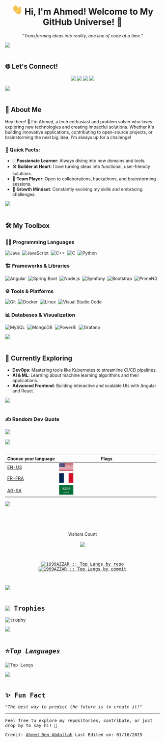 <!-- 

![banner](https://github.com/Ahmedbenabdallah29435/Ahmedbenabdallah29435/blob/main/banner.png)
-->
<h1 align="center"><img alt="wave" src="https://raw.githubusercontent.com/Elchedli/Elchedli/main/Hi.gif" width="35"> Hi, I'm Ahmed! Welcome to My GitHub Universe! 🌌</h1>

<p align="center">
  <em>“Transforming ideas into reality, one line of code at a time.”</em>
</p>

<img src="https://user-images.githubusercontent.com/73097560/115834477-dbab4500-a447-11eb-908a-139a6edaec5c.gif"><br><br>
## 🌐 Let's Connect!


<p align="center">
<a href="https://www.linkedin.com/in/benabdallah-ahmed-928199215/"><img src="https://img.shields.io/badge/-LinkedIn-0077B5?style=flat&logo=LinkedIn&logoColor=white"/></a>
<a href="https://ahmed-ben-abdallah-portfolio.github.io/"><img src="https://img.shields.io/badge/-ahmedbenabdallahportfolio-3423A6?style=flat&logo=Google-Chrome&logoColor=white"/></a>
<a href="mailto:benabdallah.ahmed@esprit.com"><img src="https://img.shields.io/badge/-benabdallah.ahmed@esprit.tn-D14836?style=flat&logo=Gmail&logoColor=white"/></a>
<a href="https://medium.com/@benabdallah.ahmed"><img src="https://img.shields.io/badge/-@Ahmed.Ben.Abdallah-1877F2?style=flat&logo=Medium&logoColor=white"/></a>
</p>

<img src="https://user-images.githubusercontent.com/73097560/115834477-dbab4500-a447-11eb-908a-139a6edaec5c.gif"><br><br>

## 🌟 About Me

Hey there! 👋 I'm Ahmed, a tech enthusiast and problem solver who loves exploring new technologies and creating impactful solutions. Whether it's building innovative applications, contributing to open-source projects, or brainstorming the next big idea, I'm always up for a challenge! 
### 👀 Quick Facts:
- 💡 **Passionate Learner**: Always diving into new domains and tools.
- 🛠️ **Builder at Heart**: I love turning ideas into functional, user-friendly solutions.
- 🤝 **Team Player**: Open to collaborations, hackathons, and brainstorming sessions.
- 🌱 **Growth Mindset**: Constantly evolving my skills and embracing challenges.

<img src="https://user-images.githubusercontent.com/73097560/115834477-dbab4500-a447-11eb-908a-139a6edaec5c.gif"><br><br>


## 🛠️ My Toolbox

### 👨‍💻 Programming Languages
![Java](https://img.shields.io/badge/-Java-05122A?style=flat&logo=java)&nbsp;
![JavaScript](https://img.shields.io/badge/-JavaScript-05122A?style=flat&logo=javascript)&nbsp;
![C++](https://img.shields.io/badge/-C++-05122A?style=flat&logo=c%2B%2B)&nbsp;
![C](https://img.shields.io/badge/-C-05122A?style=flat&logo=c)&nbsp;
![Python](https://img.shields.io/badge/-Python-05122A?style=flat&logo=python)&nbsp;

### 🏗️ Frameworks & Libraries
![Angular](https://img.shields.io/badge/-Angular-05122A?style=flat&logo=angular)&nbsp;
![Spring Boot](https://img.shields.io/badge/-Spring%20Boot-05122A?style=flat&logo=spring)&nbsp;
![Node.js](https://img.shields.io/badge/-Node.js-05122A?style=flat&logo=node.js)&nbsp;
![Symfony](https://img.shields.io/badge/-Symfony-05122A?style=flat&logo=symfony)&nbsp;
![Bootstrap](https://img.shields.io/badge/-Bootstrap-05122A?style=flat&logo=bootstrap)&nbsp;
![PrimeNG](https://img.shields.io/badge/-PrimeNG-05122A?style=flat&logo=PrimeNG)&nbsp;

### ⚙️ Tools & Platforms
![Git](https://img.shields.io/badge/-Git-05122A?style=flat&logo=git)&nbsp;
![Docker](https://img.shields.io/badge/-Docker-05122A?style=flat&logo=docker)&nbsp;
![Linux](https://img.shields.io/badge/-Linux-05122A?style=flat&logo=linux)&nbsp;
![Visual Studio Code](https://img.shields.io/badge/-VS%20Code-05122A?style=flat&logo=visual-studio-code)&nbsp;

### 📊 Databases & Visualization
![MySQL](https://img.shields.io/badge/-MySQL-05122A?style=flat&logo=mysql)&nbsp;
![MongoDB](https://img.shields.io/badge/-MongoDB-05122A?style=flat&logo=mongodb)&nbsp;
![PowerBI](https://img.shields.io/badge/-Power%20BI-05122A?style=flat&logo=Powerbi)&nbsp;
![Grafana](https://img.shields.io/badge/-Grafana-05122A?style=flat&logo=Grafana)&nbsp;

<img src="https://user-images.githubusercontent.com/73097560/115834477-dbab4500-a447-11eb-908a-139a6edaec5c.gif"><br><br>


## 🌱 Currently Exploring

- **DevOps**: Mastering tools like Kubernetes to streamline CI/CD pipelines.
- **AI & ML**: Learning about machine learning algorithms and their applications.
- **Advanced Frontend**: Building interactive and scalable UIs with Angular and React.

<img src="https://user-images.githubusercontent.com/73097560/115834477-dbab4500-a447-11eb-908a-139a6edaec5c.gif"><br><br>


### ✍️ Random Dev Quote

![](https://quotes-github-readme.vercel.app/api?type=horizontal&theme=radical)



<img src="https://user-images.githubusercontent.com/73097560/115834477-dbab4500-a447-11eb-908a-139a6edaec5c.gif"><br><br>
<div align="center" >

| Choose your language         | Flags                                                                                                              |
| -------------------------- | ---------------------------------------------------------------------------------------------------------------------- |
| [EN-US](./README.md)       | <img width="15%" alt="Node4Devs Logo" title="United States Flag (USA)" src="./assets/images/flags/USA.png" /> |
| [FR-FRA](./README-FR-FRA.md) | <img width="15%" alt="Node4Devs Logo" title="France Flag (FR)" src="./assets/images/flags/France.png" />        |
| [AR-SA](./README-AR-SA.md) | <img width="15%" alt="Node4Devs Logo" title="Saudi Flag (SA)" src="./assets/images/flags/saudi_ arabia.jpg" />        |

</div>

<img src="https://user-images.githubusercontent.com/73097560/115834477-dbab4500-a447-11eb-908a-139a6edaec5c.gif"><br><br>
<!-- 
## 🎯 Featured Projects

🌟 **[Project Name](#)**  
- 🔧 Description: A brief description of what the project does.  
- 🚀 Tech Stack: Technologies used.  
- 🔗 [Repository Link](#)

🌟 **[Project Name](#)**  
- 🔧 Description: A brief description of what the project does.  
- 🚀 Tech Stack: Technologies used.  
- 🔗 [Repository Link](#)
-->

<br/><br/>
<p align="center">Visitors Count<br/><br/><img src="https://profile-counter.glitch.me/Ahmedbenabdallah29435/count.svg" /></p>

  <div>
  <samp>
      <br/>
            <p align="center">
      </p>
        <p align="center">
          <a href="https://github.com/Ahmedbenabdallah29435/">
          <img width="45%" src="https://github-profile-summary-cards.vercel.app/api/cards/repos-per-language?username=Ahmedbenabdallah29435&theme=gruvbox&layout=compact&hide_border=true"
          alt="1999AZZAR :: Top Langs by repo" />
          <img width="45%" src="https://github-profile-summary-cards.vercel.app/api/cards/most-commit-language?username=Ahmedbenabdallah29435&theme=gruvbox&layout=compact&hide_border=true"
          alt="1999AZZAR :: Top Langs by commit" />
          </a>
        </p>
    <br>

<img src="https://user-images.githubusercontent.com/73097560/115834477-dbab4500-a447-11eb-908a-139a6edaec5c.gif"><br><br>
## <img src="https://media.giphy.com/media/dxIWYNNVCxFXdP76XE/giphy.gif" width ="25"><b> Trophies</b>

[![trophy](https://github-profile-trophy.vercel.app/?username=Ahmedbenabdallah29435&theme=nord&column=7)](https://github.com/Naderab/github-profile-trophy)


<img src="https://user-images.githubusercontent.com/73097560/115834477-dbab4500-a447-11eb-908a-139a6edaec5c.gif"><br><br>

## ⭐*Top Languages*
![Top Langs](https://github-readme-stats.vercel.app/api/top-langs/?username=Ahmedbenabdallah29435&theme=radical)
<!-- ##![Top Langs](https://github-readme-stats.vercel.app/api/top-langs/?username=Ahmedbenabdallah29435&theme=radical&layout=compact) -->

<img src="https://user-images.githubusercontent.com/73097560/115834477-dbab4500-a447-11eb-908a-139a6edaec5c.gif"><br><br>
## ✨ Fun Fact
*"The best way to predict the future is to create it!"*

---

Feel free to explore my repositories, contribute, or just drop by to say hi! 🚀




Credit: [Ahmed Ben Abdallah](https://github.com/Ahmedbenabdallah29435)  Last Edited on: 01/16/2025



